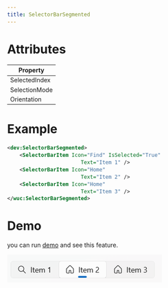 ```yaml
---
title: SelectorBarSegmented
---
```



# Attributes
|Property|
|-|
|SelectedIndex|
|SelectionMode|
|Orientation|

# Example

```xml
<dev:SelectorBarSegmented>
    <SelectorBarItem Icon="Find" IsSelected="True"
                        Text="Item 1" />
    <SelectorBarItem Icon="Home"
                        Text="Item 2" />
    <SelectorBarItem Icon="Home"
                        Text="Item 3" />
</wuc:SelectorBarSegmented>
```


# Demo
you can run [demo](https://github.com/Ghost1372/DevWinUI) and see this feature.

![DevWinUI](https://raw.githubusercontent.com/ghost1372/DevWinUI-Resources/refs/heads/main/DevWinUI-Docs/SelectorBarSegmented.png)